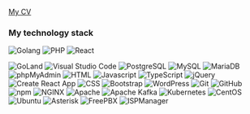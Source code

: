 [My CV](https://xjl0.github.io/xjl0/)
### My technology stack

![Golang](https://img.shields.io/badge/Golang-3+-2980B9?style=flat&logo=go) ![PHP](https://img.shields.io/badge/PHP-6+-2980B9?style=flat&logo=PHP) ![React](https://img.shields.io/badge/React-2+-2980B9?style=flat&logo=React)

![GoLand](https://img.shields.io/badge/GoLand-2C3E50?style=flat&logo=GoLand) ![Visual Studio Code](https://img.shields.io/badge/Visual%20Studio%20Code-2C3E50?style=flat&logo=Visual+Studio+Code) ![PostgreSQL](https://img.shields.io/badge/PostgreSQL-2C3E50?style=flat&logo=PostgreSQL) ![MySQL](https://img.shields.io/badge/MySQL-2C3E50?style=flat&logo=MySQL) ![MariaDB](https://img.shields.io/badge/MariaDB-2C3E50?style=flat&logo=MariaDB) ![phpMyAdmin](https://img.shields.io/badge/phpMyAdmin-2C3E50?style=flat&logo=phpMyAdmin) ![HTML](https://img.shields.io/badge/HTML-2C3E50?style=flat&logo=HTML5) ![Javascript](https://img.shields.io/badge/Javascript-2C3E50?style=flat&logo=Javascript) ![TypeScript](https://img.shields.io/badge/TypeScript-2C3E50?style=flat&logo=TypeScript) ![jQuery](https://img.shields.io/badge/jQuery-2C3E50?style=flat&logo=jQuery) ![Create React App](https://img.shields.io/badge/Create%20React%20App-2C3E50?style=flat&logo=Create+React+App) ![CSS](https://img.shields.io/badge/CSS-2C3E50?style=flat&logo=CSS3) ![Bootstrap](https://img.shields.io/badge/Bootstrap-2C3E50?style=flat&logo=Bootstrap) ![WordPress](https://img.shields.io/badge/WordPress-2C3E50?style=flat&logo=WordPress) ![Git](https://img.shields.io/badge/Git-2C3E50?style=flat&logo=Git) ![GitHub](https://img.shields.io/badge/GitHub-2C3E50?style=flat&logo=GitHub) ![npm](https://img.shields.io/badge/npm-2C3E50?style=flat&logo=npm) ![NGINX](https://img.shields.io/badge/NGINX-2C3E50?style=flat&logo=NGINX) ![Apache](https://img.shields.io/badge/Apache-2C3E50?style=flat&logo=Apache) ![Apache Kafka](https://img.shields.io/badge/Apache%20Kafka-2C3E50?style=flat&logo=Apache+Kafka) ![Kubernetes](https://img.shields.io/badge/Kubernetes-2C3E50?style=flat&logo=Kubernetes) ![CentOS](https://img.shields.io/badge/CentOS-2C3E50?style=flat&logo=CentOS) ![Ubuntu](https://img.shields.io/badge/Ubuntu-2C3E50?style=flat&logo=Ubuntu) ![Asterisk](https://img.shields.io/badge/Asterisk-2C3E50?style=flat) ![FreePBX](https://img.shields.io/badge/FreePBX-2C3E50?style=flat) ![ISPManager](https://img.shields.io/badge/ISPManager-2C3E50?style=flat)
